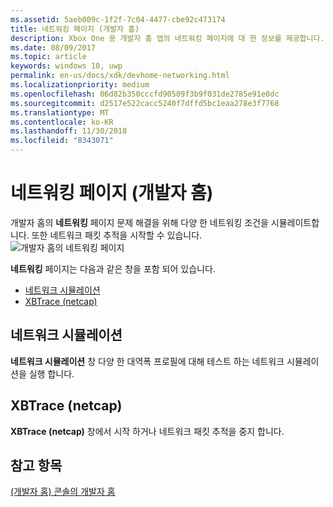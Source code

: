 ```yaml
---
ms.assetid: 5aeb009c-1f2f-7c04-4477-cbe92c473174
title: 네트워킹 페이지 (개발자 홈)
description: Xbox One 용 개발자 홈 앱의 네트워킹 페이지에 대 한 정보를 제공합니다.
ms.date: 08/09/2017
ms.topic: article
keywords: windows 10, uwp
permalink: en-us/docs/xdk/devhome-networking.html
ms.localizationpriority: medium
ms.openlocfilehash: 06d82b350cccfd90509f3b9f031de2785e91e0dc
ms.sourcegitcommit: d2517e522cacc5240f7dffd5bc1eaa278e3f7768
ms.translationtype: MT
ms.contentlocale: ko-KR
ms.lasthandoff: 11/30/2018
ms.locfileid: "8343071"
---
```

# <a name="networking-page-dev-home"></a>네트워킹 페이지 (개발자 홈)
   
  
개발자 홈의 **네트워킹** 페이지 문제 해결을 위해 다양 한 네트워킹 조건을 시뮬레이트합니다. 또한 네트워크 패킷 추적을 시작할 수 있습니다.   
 ![개발자 홈의 네트워킹 페이지](images/devhome_networking.png)   
  
**네트워킹** 페이지는 다음과 같은 창을 포함 되어 있습니다.   
 
   *  [네트워크 시뮬레이션](#ID4EEB)  
   *  [XBTrace (netcap)](#ID4EOB)  

 
<a id="ID4EEB"></a>

   

## <a name="network-simulation"></a>네트워크 시뮬레이션  
   
  
**네트워크 시뮬레이션** 창 다양 한 대역폭 프로필에 대해 테스트 하는 네트워크 시뮬레이션을 실행 합니다.   
  
<a id="ID4EOB"></a>

   

## <a name="xbtrace-netcap"></a>XBTrace (netcap)  
   
  
**XBTrace (netcap)** 창에서 시작 하거나 네트워크 패킷 추적을 중지 합니다.   
  
<a id="ID4E2B"></a>

   

## <a name="see-also"></a>참고 항목  
 [(개발자 홈) 콘솔의 개발자 홈](dev-home.md)

  